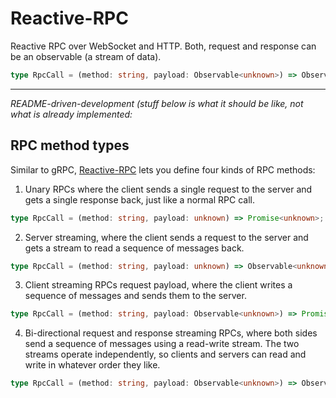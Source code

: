 # Reactive-RPC

Reactive RPC over WebSocket and HTTP. Both, request and response can be an
observable (a stream of data).

```ts
type RpcCall = (method: string, payload: Observable<unknown>) => Observable<unknown>;
```

---

*README-driven-development (stuff below is what it should be like, not what is already implemented:*


## RPC method types

Similar to gRPC, [Reactive-RPC](https://onp4.com/@vadim/p/qgzwgi42cz) lets you define four kinds of RPC methods:

1. Unary RPCs where the client sends a single request to the server and gets a
   single response back, just like a normal RPC call.

```ts
type RpcCall = (method: string, payload: unknown) => Promise<unknown>;
```

2. Server streaming, where the client sends a request to the server and gets a
   stream to read a sequence of messages back.

```ts
type RpcCall = (method: string, payload: unknown) => Observable<unknown>;
```

3. Client streaming RPCs request payload, where the client writes a sequence of
   messages and sends them to the server.

```ts
type RpcCall = (method: string, payload: Observable<unknown>) => Promise<unknown>;
```

4. Bi-directional request and response streaming RPCs, where both sides send a
   sequence of messages using a read-write stream. The two streams operate
   independently, so clients and servers can read and write in whatever order
   they like.

```ts
type RpcCall = (method: string, payload: Observable<unknown>) => Observable<unknown>;
```
